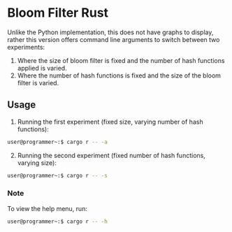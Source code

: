 # Bloom Filter Rust

Unlike the Python implementation, this does not have graphs to display, rather this version offers command line arguments to switch between two experiments:

1. Where the size of bloom filter is fixed and the number of hash functions applied is varied.
2. Where the number of hash functions is fixed and the size of the bloom filter is varied.

## Usage

1. Running the first experiment (fixed size, varying number of hash functions):

```bash
user@programmer~:$ cargo r -- -a
```

2. Running the second experiment (fixed number of hash functions, varying size):

```bash
user@programmer~:$ cargo r -- -s
```

### Note

To view the help menu, run:

```bash
user@programmer~:$ cargo r -- -h
```